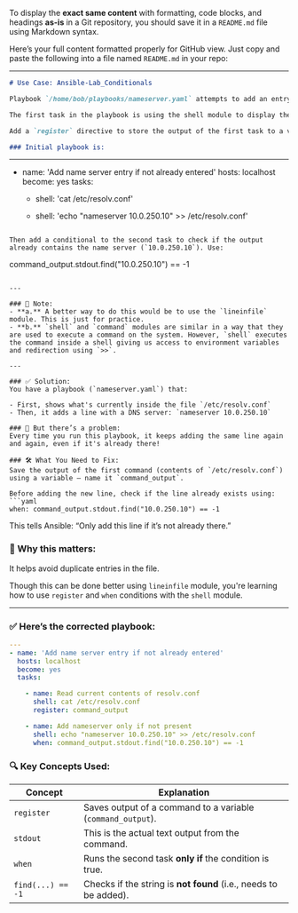 To display the **exact same content** with formatting, code blocks, and headings **as-is** in a Git repository, you should save it in a `README.md` file using Markdown syntax.

Here’s your full content formatted properly for GitHub view. Just copy and paste the following into a file named `README.md` in your repo:

---

```markdown
# Use Case: Ansible-Lab_Conditionals

Playbook `/home/bob/playbooks/nameserver.yaml` attempts to add an entry in `/etc/resolv.conf` file to add a new nameserver.

The first task in the playbook is using the shell module to display the existing contents of `/etc/resolv.conf` file and the second one is adding a new line containing the name server details into the file. However, when this playbook is run multiple times, it keeps adding new entries of same line into the `resolv.conf` file. To resolve this issue, update the playbook as per details mentioned below.

Add a `register` directive to store the output of the first task to a variable called `command_output`

### Initial playbook is:
```

---

* name: 'Add name server entry if not already entered'
  hosts: localhost
  become: yes
  tasks:

  * shell: 'cat /etc/resolv.conf'

  * shell: 'echo "nameserver 10.0.250.10" >> /etc/resolv.conf'

```

Then add a conditional to the second task to check if the output already contains the name server (`10.0.250.10`). Use:
```

command\_output.stdout.find("10.0.250.10") == -1

````

---

### 📝 Note:
- **a.** A better way to do this would be to use the `lineinfile` module. This is just for practice.
- **b.** `shell` and `command` modules are similar in a way that they are used to execute a command on the system. However, `shell` executes the command inside a shell giving us access to environment variables and redirection using `>>`.

---

### ✅ Solution:
You have a playbook (`nameserver.yaml`) that:

- First, shows what's currently inside the file `/etc/resolv.conf`
- Then, it adds a line with a DNS server: `nameserver 10.0.250.10`

### 🛑 But there’s a problem:
Every time you run this playbook, it keeps adding the same line again and again, even if it's already there!

### 🛠️ What You Need to Fix:
Save the output of the first command (contents of `/etc/resolv.conf`) using a variable — name it `command_output`.

Before adding the new line, check if the line already exists using:
```yaml
when: command_output.stdout.find("10.0.250.10") == -1
````

This tells Ansible: “Only add this line if it’s not already there.”

### 📌 Why this matters:

It helps avoid duplicate entries in the file.

Though this can be done better using `lineinfile` module, you're learning how to use `register` and `when` conditions with the `shell` module.

---

### ✅ Here’s the corrected playbook:

```yaml
---
- name: 'Add name server entry if not already entered'
  hosts: localhost
  become: yes
  tasks:

    - name: Read current contents of resolv.conf
      shell: cat /etc/resolv.conf
      register: command_output

    - name: Add nameserver only if not present
      shell: echo "nameserver 10.0.250.10" >> /etc/resolv.conf
      when: command_output.stdout.find("10.0.250.10") == -1
```

### 🔍 Key Concepts Used:

| Concept           | Explanation                                                      |
| ----------------- | ---------------------------------------------------------------- |
| `register`        | Saves output of a command to a variable (`command_output`).      |
| `stdout`          | This is the actual text output from the command.                 |
| `when`            | Runs the second task **only if** the condition is true.          |
| `find(...) == -1` | Checks if the string is **not found** (i.e., needs to be added). |

```
